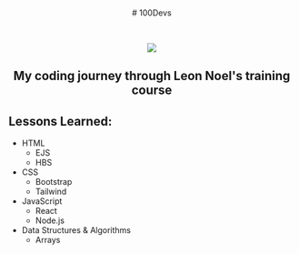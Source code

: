 <br/>
<p align="center">
# 100Devs
</p>
<br/>
<p align="center">
<img src="https://images-ext-1.discordapp.net/external/hMkKSgJ2kaIMPC5A-g_W_UEu8NuswcN0l7Rm-puWDZM/https/user-assets.out.sh/user-assets/1638935/VhIW2t2ReqeDIuNX/lwl-540.png?width=442&height=442" width="">
</p>
<h2 align="center">My coding journey through Leon Noel's training course</h2>
<p align="center">
</p>

## Lessons Learned:
 - HTML
    - EJS
    - HBS
 - CSS
    - Bootstrap
    - Tailwind
 - JavaScript
    - React
    - Node.js
 - Data Structures & Algorithms
    - Arrays 

